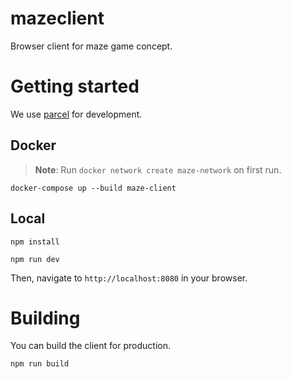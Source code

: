 # mazeclient

Browser client for maze game concept.

# Getting started

We use [parcel](https://parceljs.org/) for development.

## Docker

> **Note**: Run `docker network create maze-network` on first run.

`docker-compose up --build maze-client`

## Local

`npm install`

`npm run dev`

Then, navigate to `http://localhost:8080` in your browser.

# Building

You can build the client for production.

`npm run build`

